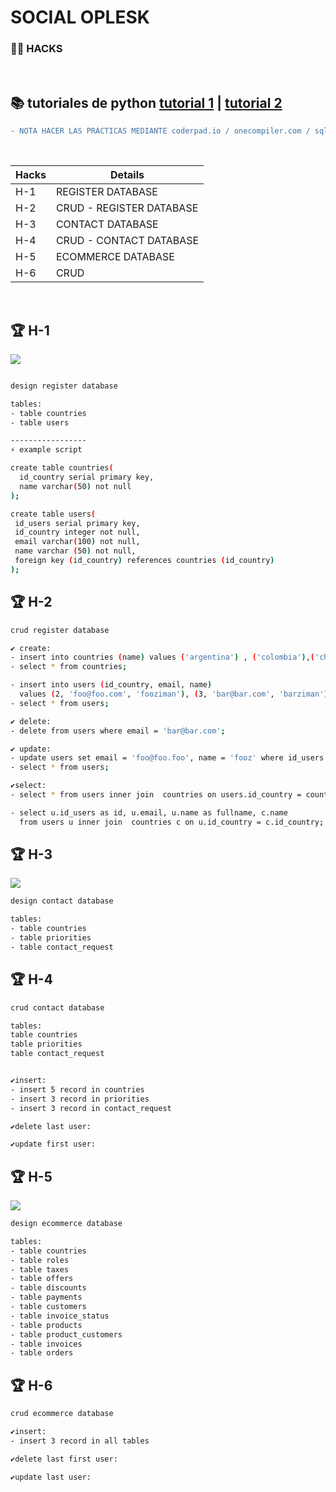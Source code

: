 # SOCIAL OPLESK
### 🏴‍☠️ HACKS 

<br/>

📚 tutoriales de python [tutorial 1](https://www.w3schools.com/postgresql/index.php) | [tutorial 2](https://www.tutorialesprogramacionya.com/postgresqlya/)
---

```diff
- NOTA HACER LAS PRÁCTICAS MEDIANTE coderpad.io / onecompiler.com / sqliteonline.com
```

<br/>

|Hacks | Details | 
|----------|---------|
| H-1      | REGISTER DATABASE |
| H-2      | CRUD - REGISTER DATABASE |
| H-3      | CONTACT DATABASE |
| H-4      | CRUD - CONTACT DATABASE | 
| H-5      | ECOMMERCE DATABASE |
| H-6      | CRUD |
<br/>


## 🏆 H-1
![](https://github.com/SocialOplesk/hack_sql_1/blob/main/assets/register_database.png)
```sh

design register database

tables:
- table countries
- table users

-----------------
⚡ example script

create table countries(
  id_country serial primary key,
  name varchar(50) not null  
);

create table users(
 id_users serial primary key,
 id_country integer not null,
 email varchar(100) not null,
 name varchar (50) not null,
 foreign key (id_country) references countries (id_country)   
);
```


## 🏆 H-2
```sh
crud register database

✔ create:
- insert into countries (name) values ('argentina') , ('colombia'),('chile');
- select * from countries;

- insert into users (id_country, email, name) 
  values (2, 'foo@foo.com', 'fooziman'), (3, 'bar@bar.com', 'barziman'); 
- select * from users;

✔ delete:
- delete from users where email = 'bar@bar.com';

✔ update:
- update users set email = 'foo@foo.foo', name = 'fooz' where id_users = 1;
- select * from users;

✔select:
- select * from users inner join  countries on users.id_country = countries.id_country;

- select u.id_users as id, u.email, u.name as fullname, c.name 
  from users u inner join  countries c on u.id_country = c.id_country;
```


## 🏆 H-3
![](https://github.com/SocialOplesk/hack_sql_1/blob/main/assets/contact_database.png)
```sh
design contact database

tables:
- table countries
- table priorities
- table contact_request
```


## 🏆 H-4
```sh
crud contact database

tables:
table countries
table priorities
table contact_request


✔insert:
- insert 5 record in countries
- insert 3 record in priorities
- insert 3 record in contact_request

✔delete last user:

✔update first user:
```


## 🏆 H-5
![](https://github.com/SocialOplesk/hack_sql_1/blob/main/assets/ecommerce_database.png)
```sh
design ecommerce database

tables:
- table countries
- table roles
- table taxes
- table offers
- table discounts
- table payments
- table customers
- table invoice_status
- table products
- table product_customers
- table invoices
- table orders
```


## 🏆 H-6
```sh
crud ecommerce database

✔insert:
- insert 3 record in all tables

✔delete last first user:

✔update last user:
```

